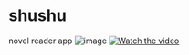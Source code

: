 # shushu
novel reader app
![image](https://github.com/lechchu/shushu/assets/19654041/9ff1410f-3457-41d2-8ef5-29b359337fed)
[![Watch the video](https://img.youtube.com/vi/yhPO9LNOcso/maxresdefault.jpg)](https://youtube.com/shorts/yhPO9LNOcso)
